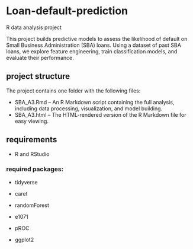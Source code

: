# Loan-default-prediction
R data analysis project

This project builds predictive models to assess the likelihood of default on Small Business Administration (SBA) loans. Using a dataset of past SBA loans, we explore feature engineering, train classification models, and evaluate their performance.

## project structure

The project contains one folder with the following files:

- SBA_A3.Rmd – An R Markdown script containing the full analysis, including data processing, visualization, and model building.
- SBA_A3.html – The HTML-rendered version of the R Markdown file for easy viewing.

## requirements

- R and RStudio

### required packages:

- tidyverse

- caret

- randomForest

- e1071

- pROC

- ggplot2
